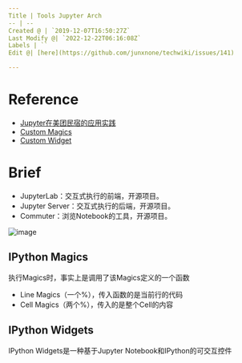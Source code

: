 ```yaml
---
Title | Tools Jupyter Arch
-- | --
Created @ | `2019-12-07T16:50:27Z`
Last Modify @| `2022-12-22T06:16:08Z`
Labels | ``
Edit @| [here](https://github.com/junxnone/techwiki/issues/141)

---
```

# Reference
- [Jupyter在美团民宿的应用实践](https://tech.meituan.com/2019/11/21/application-practice-jupyter.html)
- [Custom Magics](https://ipython.readthedocs.io/en/stable/config/custommagics.html)
- [Custom Widget](https://ipywidgets.readthedocs.io/en/stable/examples/Widget%20Custom.html) 

# Brief
- JupyterLab：交互式执行的前端，开源项目。
- Jupyter Server：交互式执行的后端，开源项目。
- Commuter：浏览Notebook的工具，开源项目。

![image](https://user-images.githubusercontent.com/2216970/70377877-a6867b80-1954-11ea-92fc-ea74af388de5.png)


## IPython Magics
执行Magics时，事实上是调用了该Magics定义的一个函数
- Line Magics（一个%），传入函数的是当前行的代码
- Cell Magics（两个%），传入的是整个Cell的内容


## IPython Widgets
IPython Widgets是一种基于Jupyter Notebook和IPython的可交互控件


